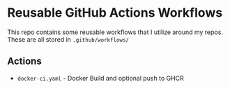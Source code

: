 # Reusable GitHub Actions Workflows

This repo contains some reusable workflows that I utilize around my repos. These are all stored in `.github/workflows/`

## Actions

- `docker-ci.yaml` - Docker Build and optional push to GHCR
